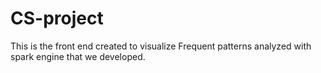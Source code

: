 # CS-project
This is the front end created to visualize Frequent patterns analyzed with spark engine that we developed.
